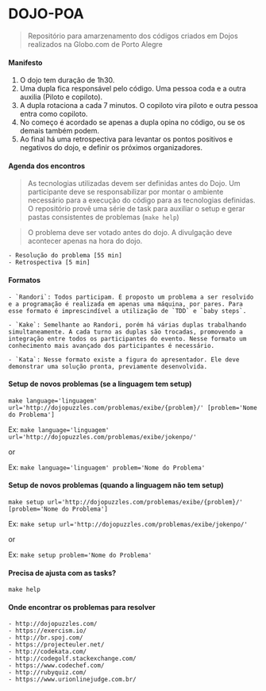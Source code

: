 # DOJO-POA

> Repositório para amarzenamento dos códigos criados em Dojos realizados na Globo.com de Porto Alegre


#### Manifesto

1. O dojo tem duração de 1h30.
2. Uma dupla fica responsável pelo código. Uma pessoa coda e a outra auxilia (Piloto e copiloto).
3. A dupla rotaciona a cada 7 minutos. O copiloto vira piloto e outra pessoa entra como copiloto.
4. No começo é acordado se apenas a dupla opina no código, ou se os demais também podem.
5. Ao final há uma retrospectiva para levantar os pontos positivos e negativos do dojo, e definir os próximos organizadores.

#### Agenda dos encontros

> As tecnologias utilizadas devem ser definidas antes do Dojo. Um participante deve se responsabilizar por montar o ambiente necessário para a execução do código para as tecnologias definidas. O repositório provê uma série de task para auxiliar o setup e gerar pastas consistentes de problemas (`make help`)

> O problema deve ser votado antes do dojo. A divulgação deve acontecer apenas na hora do dojo.

	- Resolução do problema [55 min]
	- Retrospectiva [5 min]

#### Formatos

	- `Randori`: Todos participam. É proposto um problema a ser resolvido e a programação é realizada em apenas uma máquina, por pares. Para esse formato é imprescindível a utilização de `TDD` e `baby steps`.

	- `Kake`: Semelhante ao Randori, porém há várias duplas trabalhando simultaneamente. A cada turno as duplas são trocadas, promovendo a integração entre todos os participantes do evento. Nesse formato um conhecimento mais avançado dos participantes é necessário.

	- `Kata`: Nesse formato existe a figura do apresentador. Ele deve demonstrar uma solução pronta, previamente desenvolvida.

#### Setup de novos problemas (se a linguagem tem setup)

`make language='linguagem' url='http://dojopuzzles.com/problemas/exibe/{problem}/' [problem='Nome do Problema']`

Ex: `make language='linguagem' url='http://dojopuzzles.com/problemas/exibe/jokenpo/'`

or

Ex: `make language='linguagem' problem='Nome do Problema'`

#### Setup de novos problemas (quando a linguagem não tem setup)
`make setup url='http://dojopuzzles.com/problemas/exibe/{problem}/' [problem='Nome do Problema']`

Ex: `make setup url='http://dojopuzzles.com/problemas/exibe/jokenpo/'`

or

Ex: `make setup problem='Nome do Problema'`

#### Precisa de ajusta com as tasks?
`make help`

#### Onde encontrar os problemas para resolver

	- http://dojopuzzles.com/
	- https://exercism.io/
	- http://br.spoj.com/
	- https://projecteuler.net/
	- http://codekata.com/
	- http://codegolf.stackexchange.com/
	- https://www.codechef.com/
	- http://rubyquiz.com/
	- https://www.urionlinejudge.com.br/
